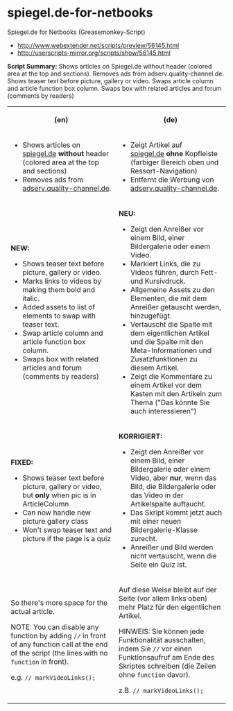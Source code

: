 spiegel.de-for-netbooks
=======================

Spiegel.de for Netbooks (Greasemonkey-Script)

* http://www.webextender.net/scripts/preview/56145.html
* http://userscripts-mirror.org/scripts/show/56145.html

<p><b>Script Summary:</b>
Shows articles on Spiegel.de without header (colored area at the top and sections). Removes ads from adserv.quality-channel.de.
Shows teaser text before picture, gallery or video.  Swaps article column and article function box column.
Swaps box with related articles and forum (comments by readers)
</p>
<table><tr><th><p>(en)</p></th><th><p>(de)</p></th></tr><tr><td><ul><li>Shows articles on <u>spiegel.de</u>&nbsp;<b>without</b> header (colored area at the top and sections)</li><li>Removes ads from <u>adserv.quality-channel.de</u>.</li></ul></td><td><ul><li>Zeigt Artikel auf <u>spiegel.de</u>&nbsp;<b>ohne</b> Kopfleiste (farbiger Bereich oben und Ressort-Navigation) </li><li>Entfernt die Werbung von <u>adserv.quality-channel.de</u>.</li></ul></td></tr><tr><td><p><b>NEW:</b></p><ul><li>Shows teaser text before picture, gallery or video.</li><li>Marks links to videos by making them bold and italic.</li><li>Added assets to list of elements to swap with teaser text.</li><li>Swap article column and article function box column.</li><li>Swaps box with related articles and forum (comments by readers)</li></ul></td><td><p><b>NEU:</b></p><ul><li>Zeigt den Anrei&szlig;er vor einem Bild, einer Bildergalerie oder einem Video.</li><li>Markiert Links, die zu Videos f&uuml;hren, durch Fett- und Kursivdruck.</li><li>Allgemeine Assets zu den Elementen, die mit dem Anrei&szlig;er getauscht werden, hinzugef&uuml;gt.</li><li>Vertauscht die Spalte mit dem eigentlichen Artikel und die Spalte mit den Meta-Informationen und Zusatzfunktionen zu diesem Artikel.</li><li>Zeigt die Kommentare zu einem Artikel vor dem Kasten mit den Artikeln zum Thema (&quot;Das k&ouml;nnte Sie auch interessieren&quot;)</li></ul></td></tr><tr><td><p><b>FIXED:</b></p><ul><li>Shows teaser text before picture, gallery or video, but <b>only</b> when pic is in ArticleColumn</li><li>Can now handle new picture gallery class</li><li>Won't swap teaser text and picture if the page is a quiz</li></ul></td><td><p><b>KORRIGIERT:</b></p><ul><li>Zeigt den Anrei&szlig;er vor einem Bild, einer Bildergalerie oder einem Video, aber <b>nur</b>, wenn das Bild, die Bildergalerie oder das Video in der Artikelspalte auftaucht.</li><li>Das Skript kommt jetzt auch mit einer neuen Bildergalerie-Klasse zurecht.</li><li>Anrei&szlig;er und Bild werden nicht vertauscht, wenn die Seite ein Quiz ist.</li></ul></td></tr><tr><td><p>So there's more space for the actual article.</p><p>NOTE: You can disable any function by adding <code>//</code> in front of any function call at the end of the script (the lines with no <code>function</code> in front).</p><p>e.g. <code>// markVideoLinks();</code></p></td><td><p>Auf diese Weise bleibt auf der Seite (vor allem links oben) mehr Platz f&uuml;r den eigentlichen Artikel.</p><p>HINWEIS: Sie k&ouml;nnen jede Funktionalit&auml;t ausschalten, indem Sie <code>//</code> vor einen Funktionsaufruf am Ende des Skriptes schreiben (die Zeilen ohne <code>function</code> davor).</p><p>z.B. <code>// markVideoLinks();</code></p></td></tr></table>
